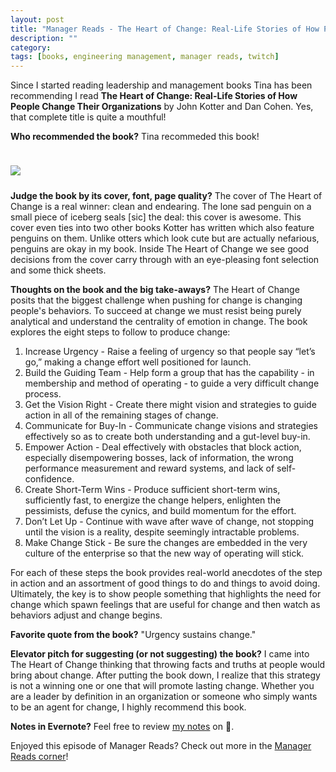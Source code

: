 ```yaml
---
layout: post
title: "Manager Reads - The Heart of Change: Real-Life Stories of How People Change Their Organizations"
description: ""
category: 
tags: [books, engineering management, manager reads, twitch]
---
```


Since I started reading leadership and management books Tina has been recommending I read **The Heart of Change: Real-Life Stories of How People Change Their Organizations** by John Kotter and Dan Cohen. Yes, that complete title is quite a mouthful!

**Who recommended the book?** Tina recommeded this book! 

<div>
    <img class="rounded-corners" style="max-width: 400px; border: 1px; margin-top: 24px;" src="{{ site.images2018 }}/10-16/heart-of-change.png"/>
    <p class="caption-text" style="line-height: 1.5em; margin-bottom: 24px;"><strong></strong></p>
</div>

**Judge the book by its cover, font, page quality?** The cover of The Heart of Change is a real winner: clean and endearing. The lone sad penguin on a small piece of iceberg seals [sic] the deal: this cover is awesome. This cover even ties into two other books Kotter has written which also feature penguins on them. Unlike otters which look cute but are actually nefarious, penguins are okay in my book. Inside The Heart of Change we see good decisions from the cover carry through with an eye-pleasing font selection and some thick sheets.

**Thoughts on the book and the big take-aways?** The Heart of Change posits that the biggest challenge when pushing for change is changing people's behaviors. To succeed at change we must resist being purely analytical and understand the centrality of emotion in change. The book explores the eight steps to follow to produce change:

1. Increase Urgency - Raise a feeling of urgency so that people say “let’s go,” making a change effort well positioned for launch.
1. Build the Guiding Team - Help form a group that has the capability - in membership and method of operating - to guide a very difficult change process.
1. Get the Vision Right - Create there might vision and strategies to guide action in all of the remaining stages of change.
1. Communicate for Buy-In - Communicate change visions and strategies effectively so as to create both understanding and a gut-level buy-in.
1. Empower Action - Deal effectively with obstacles that block action, especially disempowering bosses, lack of information, the wrong performance measurement and reward systems, and lack of self-confidence.
1. Create Short-Term Wins - Produce sufficient short-term wins, sufficiently fast, to energize the change helpers, enlighten the pessimists, defuse the cynics, and build momentum for the effort.
1. Don’t Let Up - Continue with wave after wave of change, not stopping until the vision is a reality, despite seemingly intractable problems.
1. Make Change Stick - Be sure the changes are embedded in the very culture of the enterprise so that the new way of operating will stick.

For each of these steps the book provides real-world anecdotes of the step in action and an assortment of good things to do and things to avoid doing. Ultimately, the key is to show people something that highlights the need for change which spawn feelings that are useful for change and then watch as behaviors adjust and change begins. 

**Favorite quote from the book?** "Urgency sustains change."

**Elevator pitch for suggesting (or not suggesting) the book?** I came into The Heart of Change thinking that throwing facts and truths at people would bring about change. After putting the book down, I realize that this strategy is not a winning one or one that will promote lasting change. Whether you are a leader by definition in an organization or someone who simply wants to be an agent for change, I highly recommend this book.  

**Notes in Evernote?** Feel free to review [my notes][1] on 🐘.

Enjoyed this episode of Manager Reads? Check out more in the [Manager Reads corner][2]!

[1]: https://www.evernote.com/l/AOToaK52GjNJDbxIhD1HGkVNcElcMCGQhlo
[2]: {{site.base_url}}/archive/#manager+reads
